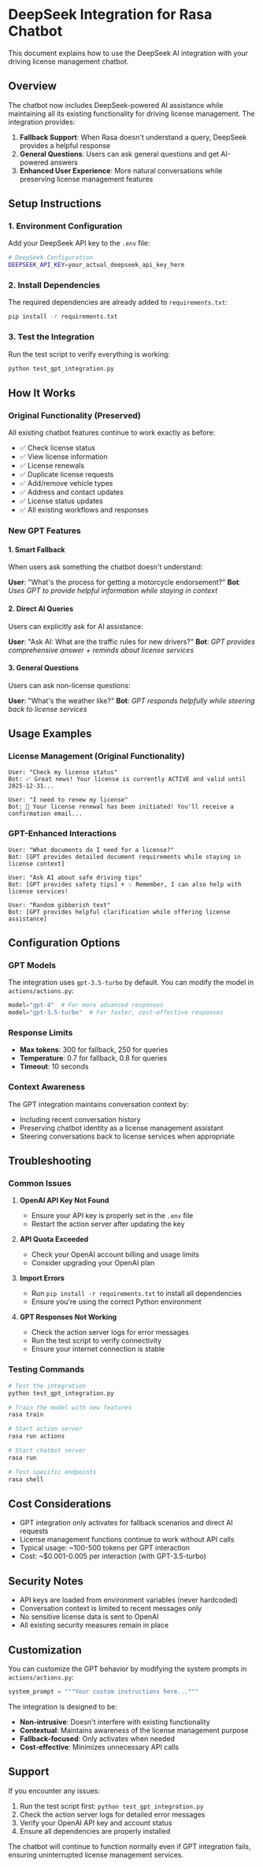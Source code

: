 # DeepSeek Integration for Rasa Chatbot

This document explains how to use the DeepSeek AI integration with your driving license management chatbot.

## Overview

The chatbot now includes DeepSeek-powered AI assistance while maintaining all its existing functionality for driving license management. The integration provides:

1. **Fallback Support**: When Rasa doesn't understand a query, DeepSeek provides a helpful response
2. **General Questions**: Users can ask general questions and get AI-powered answers
3. **Enhanced User Experience**: More natural conversations while preserving license management features

## Setup Instructions

### 1. Environment Configuration

Add your DeepSeek API key to the `.env` file:

```bash
# DeepSeek Configuration
DEEPSEEK_API_KEY=your_actual_deepseek_api_key_here
```

### 2. Install Dependencies

The required dependencies are already added to `requirements.txt`:

```bash
pip install -r requirements.txt
```

### 3. Test the Integration

Run the test script to verify everything is working:

```bash
python test_gpt_integration.py
```

## How It Works

### Original Functionality (Preserved)

All existing chatbot features continue to work exactly as before:

- ✅ Check license status
- ✅ View license information  
- ✅ License renewals
- ✅ Duplicate license requests
- ✅ Add/remove vehicle types
- ✅ Address and contact updates
- ✅ License status updates
- ✅ All existing workflows and responses

### New GPT Features

#### 1. Smart Fallback
When users ask something the chatbot doesn't understand:

**User**: "What's the process for getting a motorcycle endorsement?"
**Bot**: *Uses GPT to provide helpful information while staying in context*

#### 2. Direct AI Queries
Users can explicitly ask for AI assistance:

**User**: "Ask AI: What are the traffic rules for new drivers?"
**Bot**: *GPT provides comprehensive answer + reminds about license services*

#### 3. General Questions
Users can ask non-license questions:

**User**: "What's the weather like?"
**Bot**: *GPT responds helpfully while steering back to license services*

## Usage Examples

### License Management (Original Functionality)
```
User: "Check my license status"
Bot: ✅ Great news! Your license is currently ACTIVE and valid until 2025-12-31...

User: "I need to renew my license"
Bot: 🔄 Your license renewal has been initiated! You'll receive a confirmation email...
```

### GPT-Enhanced Interactions
```
User: "What documents do I need for a license?"
Bot: [GPT provides detailed document requirements while staying in license context]

User: "Ask AI about safe driving tips"
Bot: [GPT provides safety tips] + 💡 Remember, I can also help with license services!

User: "Random gibberish text"
Bot: [GPT provides helpful clarification while offering license assistance]
```

## Configuration Options

### GPT Models
The integration uses `gpt-3.5-turbo` by default. You can modify the model in `actions/actions.py`:

```python
model="gpt-4"  # For more advanced responses
model="gpt-3.5-turbo"  # For faster, cost-effective responses
```

### Response Limits
- **Max tokens**: 300 for fallback, 250 for queries
- **Temperature**: 0.7 for fallback, 0.8 for queries
- **Timeout**: 10 seconds

### Context Awareness
The GPT integration maintains conversation context by:
- Including recent conversation history
- Preserving chatbot identity as a license management assistant
- Steering conversations back to license services when appropriate

## Troubleshooting

### Common Issues

1. **OpenAI API Key Not Found**
   - Ensure your API key is properly set in the `.env` file
   - Restart the action server after updating the key

2. **API Quota Exceeded**
   - Check your OpenAI account billing and usage limits
   - Consider upgrading your OpenAI plan

3. **Import Errors**
   - Run `pip install -r requirements.txt` to install all dependencies
   - Ensure you're using the correct Python environment

4. **GPT Responses Not Working**
   - Check the action server logs for error messages
   - Run the test script to verify connectivity
   - Ensure your internet connection is stable

### Testing Commands

```bash
# Test the integration
python test_gpt_integration.py

# Train the model with new features
rasa train

# Start action server
rasa run actions

# Start chatbot server
rasa run

# Test specific endpoints
rasa shell
```

## Cost Considerations

- GPT integration only activates for fallback scenarios and direct AI requests
- License management functions continue to work without API calls
- Typical usage: ~100-500 tokens per GPT interaction
- Cost: ~$0.001-0.005 per interaction (with GPT-3.5-turbo)

## Security Notes

- API keys are loaded from environment variables (never hardcoded)
- Conversation context is limited to recent messages only
- No sensitive license data is sent to OpenAI
- All existing security measures remain in place

## Customization

You can customize the GPT behavior by modifying the system prompts in `actions/actions.py`:

```python
system_prompt = """Your custom instructions here..."""
```

The integration is designed to be:
- **Non-intrusive**: Doesn't interfere with existing functionality
- **Contextual**: Maintains awareness of the license management purpose
- **Fallback-focused**: Only activates when needed
- **Cost-effective**: Minimizes unnecessary API calls

## Support

If you encounter any issues:
1. Run the test script first: `python test_gpt_integration.py`
2. Check the action server logs for detailed error messages
3. Verify your OpenAI API key and account status
4. Ensure all dependencies are properly installed

The chatbot will continue to function normally even if GPT integration fails, ensuring uninterrupted license management services.

